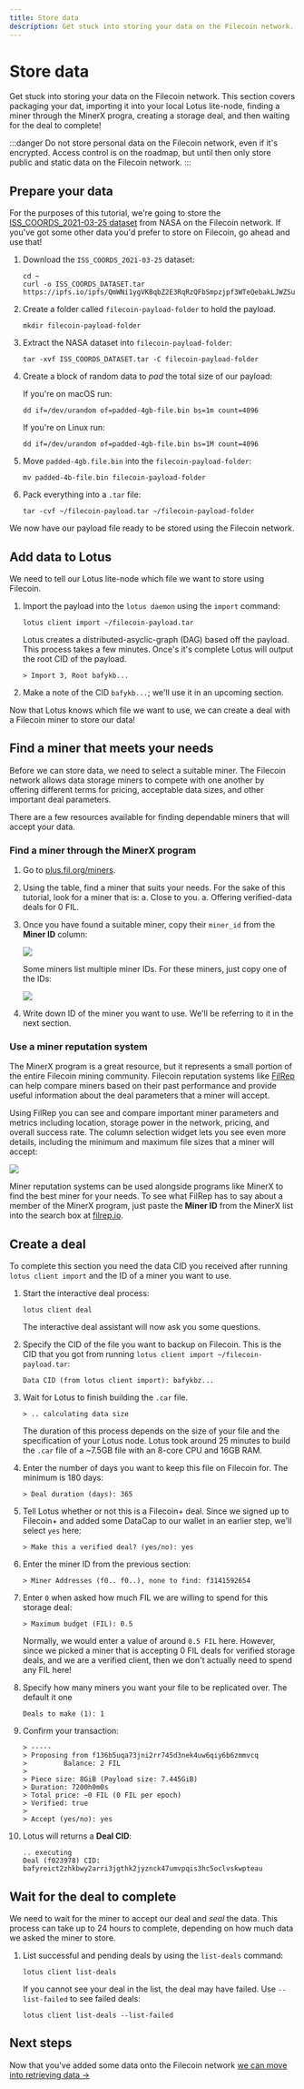 ```yaml
---
title: Store data
description: Get stuck into storing your data on the Filecoin network. This section covers packaging your dat, importing it into your local Lotus lite-node, finding a miner through the MinerX progra, creating a storage deal, and then waiting for the deal to complete! 
---
```


# Store data

Get stuck into storing your data on the Filecoin network. This section covers packaging your dat, importing it into your local Lotus lite-node, finding a miner through the MinerX progra, creating a storage deal, and then waiting for the deal to complete! 

:::danger
Do not store personal data on the Filecoin network, even if it's encrypted. Access control is on the roadmap, but until then only store public and static data on the Filecoin network. 
:::

## Prepare your data

For the purposes of this tutorial, we're going to store the [ISS_COORDS_2021-03-25 dataset](https://data.nasa.gov/Space-Science/ISS_COORDS_2021-03-25/qti9-kibp) from NASA on the Filecoin network. If you've got some other data you'd prefer to store on Filecoin, go ahead and use that!

1. Download the `ISS_COORDS_2021-03-25` dataset:

    ```shell
    cd ~
    curl -o ISS_COORDS_DATASET.tar https://ipfs.io/ipfs/QmWNi1ygVKBqbZ2E3RqRzQFbSmpzjpf3WTeQebakLJWZSu
    ```

1. Create a folder called `filecoin-payload-folder` to hold the payload.

    ```shell
    mkdir filecoin-payload-folder
    ```

1. Extract the NASA dataset into `filecoin-payload-folder`:

    ```shell
    tar -xvf ISS_COORDS_DATASET.tar -C filecoin-payload-folder
    ```

1. Create a block of random data to _pad_ the total size of our payload:

    If you're on macOS run:

    ```shell
    dd if=/dev/urandom of=padded-4gb-file.bin bs=1m count=4096 
    ```

    If you're on Linux run: 

    ```shell
    dd if=/dev/urandom of=padded-4gb-file.bin bs=1M count=4096
    ```

1. Move `padded-4gb.file.bin` into the `filecoin-payload-folder`:

    ```shell
    mv padded-4b-file.bin filecoin-payload-folder
    ```

1. Pack everything into a `.tar` file:

    ```shell
    tar -cvf ~/filecoin-payload.tar ~/filecoin-payload-folder
    ```

We now have our payload file ready to be stored using the Filecoin network.

## Add data to Lotus

We need to tell our Lotus lite-node which file we want to store using Filecoin.

1. Import the payload into the `lotus daemon` using the `import` command: 

    ```shell
    lotus client import ~/filecoin-payload.tar 
    ```

    Lotus creates a distributed-asyclic-graph (DAG) based off the payload. This process takes a few minutes. Once's it's complete Lotus will output the root CID of the payload.

    ```shell
    > Import 3, Root bafykb...
    ```

1. Make a note of the CID `bafykb...`; we'll use it in an upcoming section.

Now that Lotus knows which file we want to use, we can create a deal with a Filecoin miner to store our data!

## Find a miner that meets your needs

Before we can store data, we need to select a suitable miner. The Filecoin network allows data storage miners to compete with one another by offering different terms for pricing, acceptable data sizes, and other important deal parameters. 

There are a few resources available for finding dependable miners that will accept your data. 

### Find a miner through the MinerX program

1. Go to [plus.fil.org/miners](https://plus.fil.org/miners/).
1. Using the table, find a miner that suits your needs. For the sake of this tutorial, look for a miner that is:
    a. Close to you.
    a. Offering verified-data deals for 0 FIL.
 
1. Once you have found a suitable miner, copy their `miner_id` from the **Miner ID** column:

    ![](./images/miner-x-listings.png)

    Some miners list multiple miner IDs. For these miners, just copy one of the IDs:

    ![](./images/miner-with-multiple-miner-ids.png)

1. Write down ID of the miner you want to use. We'll be referring to it in the next section.

### Use a miner reputation system

The MinerX program is a great resource, but it represents a small portion of the entire Filecoin mining community. Filecoin reputation systems like [FilRep](https://filrep.io) can help compare miners based on their past performance and provide useful information about the deal parameters that a miner will accept.

Using FilRep you can see and compare important miner parameters and metrics including location, storage power in the network, pricing, and overall success rate. The column selection widget lets you see even more details, including the minimum and maximum file sizes that a miner will accept:

![](./images/filrep-select-columns.png)

Miner reputation systems can be used alongside programs like MinerX to find the best miner for your needs. To see what FilRep has to say about a member of the MinerX program, just paste the **Miner ID** from the MinerX list into the search box at [filrep.io](https://filrep.io).

## Create a deal 

To complete this section you need the data CID you received after running `lotus client import` and the ID of a miner you want to use.

1. Start the interactive deal process:

    ```shell
    lotus client deal
    ```

    The interactive deal assistant will now ask you some questions.

1. Specify the CID of the file you want to backup on Filecoin. This is the CID that you got from running `lotus client import ~/filecoin-payload.tar`:

    ```shell
    Data CID (from lotus client import): bafykbz...
    ```

1. Wait for Lotus to finish building the `.car` file.

    ```shell
    > .. calculating data size 
    ```

    The duration of this process depends on the size of your file and the specification of your Lotus node. Lotus took around 25 minutes to build the `.car` file of a ~7.5GB file with an 8-core CPU and 16GB RAM.

1. Enter the number of days you want to keep this file on Filecoin for. The minimum is 180 days:

    ```shell
    > Deal duration (days): 365 
    ``` 

1. Tell Lotus whether or not this is a Filecoin+ deal. Since we signed up to Filecoin+ and added some DataCap to our wallet in an earlier step, we'll select `yes` here:

    ```shell
    > Make this a verified deal? (yes/no): yes
    ```

1. Enter the miner ID from the previous section: 

    ```shell
    > Miner Addresses (f0.. f0..), none to find: f3141592654 
    ```

    <!-- TODO: find out what happens after you throw in a MINER_ID. -->

1. Enter `0` when asked how much FIL we are willing to spend for this storage deal:

    ```shell
    > Maximum budget (FIL): 0.5
    ```

    <!-- TODO: find out what happens after you throw in a MINER_ID. -->

    Normally, we would enter a value of around `0.5 FIL` here. However, since we picked a miner that is accepting 0 FIL deals for verified storage deals, and we are a verified client, then we don't actually need to spend any FIL here!

1. Specify how many miners you want your file to be replicated over. The default it one 

    ```shell
    Deals to make (1): 1
    ```

1. Confirm your transaction:

    ```shell
    > -----
    > Proposing from f136b5uqa73jni2rr745d3nek4uw6qiy6b6zmmvcq
    >         Balance: 2 FIL
    > 
    > Piece size: 8GiB (Payload size: 7.445GiB)
    > Duration: 7200h0m0s
    > Total price: ~0 FIL (0 FIL per epoch)
    > Verified: true
    > 
    > Accept (yes/no): yes
    ```

1. Lotus will returns a **Deal CID**:

    ```shell
    .. executing
    Deal (f023978) CID: bafyreict2zhkbwy2arri3jgthk2jyznck47umvpqis3hc5oclvskwpteau
    ```

## Wait for the deal to complete

We need to wait for the miner to accept our deal and _seal_ the data. This process can take up to 24 hours to complete, depending on how much data we asked the miner to store.

1. List successful and pending deals by using the `list-deals` command:

    ```shell
    lotus client list-deals
    ```
    <!-- TODO: show what happens when you list the deals. -->

    If you cannot see your deal in the list, the deal may have failed. Use `--list-failed` to see failed deals:

    ```shell
    lotus client list-deals --list-failed
    ```

    <!-- TODO: show what happens when you list failed the deals. -->

## Next steps

Now that you've added some data onto the Filecoin network [we can move into retrieving data →](./retrieve-data)

